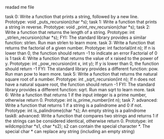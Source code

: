 readad me file

task 0:
Write a function that prints a string, followed by a new line.
Prototype: void _puts_recursion(char *s);
task 1:
Write a function that prints a string in reverse.
Prototype: void _print_rev_recursion(char *s);
task 2:
Write a function that returns the length of a string.
Prototype: int _strlen_recursion(char *s);
FYI: The standard library provides a similar function: strlen. Run man strlen to learn more.
task 3:
Write a function that returns the factorial of a given number.
Prototype: int factorial(int n);
If n is lower than 0, the function should return -1 to indicate an error
Factorial of 0 is 1
task 4:
Write a function that returns the value of x raised to the power of y.
Prototype: int _pow_recursion(int x, int y);
If y is lower than 0, the function should return -1
FYI: The standard library provides a different function: pow. Run man pow to learn more.
task 5:
Write a function that returns the natural square root of a number.
Prototype: int _sqrt_recursion(int n);
If n does not have a natural square root, the function should return -1
FYI: The standard library provides a different function: sqrt. Run man sqrt to learn more.
task 6:
Write a function that returns 1 if the input integer is a prime number, otherwise return 0.
Prototype: int is_prime_number(int n);
task 7: advanced:
Write a function that returns 1 if a string is a palindrome and 0 if not.
Prototype: int is_palindrome(char *s);
An empty string is a palindrome
task8: advanced:
Write a function that compares two strings and returns 1 if the strings can be considered identical, otherwise return 0.
Prototype: int wildcmp(char *s1, char *s2);
s2 can contain the special character *.
The special char * can replace any string (including an empty string)
